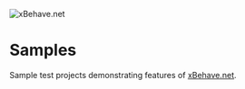![xBehave.net](https://raw.github.com/xbehave/xbehave.net/master/assets/xbehave_128x128.png)

# Samples

Sample test projects demonstrating features of [xBehave.net](http://xbehave.github.io/).
